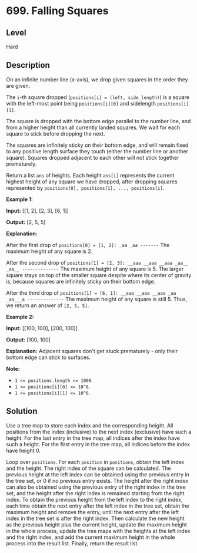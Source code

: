 # 699. Falling Squares
## Level
Hard

## Description
On an infinite number line (x-axis), we drop given squares in the order they are given.

The `i`-th square dropped (`positions[i] = (left, side_length)`) is a square with the left-most point being `positions[i][0]` and sidelength `positions[i][1]`.

The square is dropped with the bottom edge parallel to the number line, and from a higher height than all currently landed squares. We wait for each square to stick before dropping the next.

The squares are infinitely sticky on their bottom edge, and will remain fixed to any positive length surface they touch (either the number line or another square). Squares dropped adjacent to each other will not stick together prematurely.

Return a list `ans` of heights. Each height `ans[i]` represents the current highest height of any square we have dropped, after dropping squares represented by `positions[0], positions[1], ..., positions[i]`.

**Example 1:**

**Input:** [[1, 2], [2, 3], [6, 1]]

**Output:** [2, 5, 5]

**Explanation:**

After the first drop of `positions[0] = [1, 2]: _aa _aa -------` The maximum height of any square is 2.

After the second drop of `positions[1] = [2, 3]: __aaa __aaa __aaa _aa__ _aa__ --------------` The maximum height of any square is 5. The larger square stays on top of the smaller square despite where its center of gravity is, because squares are infinitely sticky on their bottom edge.

After the third drop of `positions[1] = [6, 1]: __aaa __aaa __aaa _aa _aa___a --------------` The maximum height of any square is still 5. Thus, we return an answer of `[2, 5, 5]`.

**Example 2:**

**Input:** [[100, 100], [200, 100]]

**Output:** [100, 100]

**Explanation:** Adjacent squares don't get stuck prematurely - only their bottom edge can stick to surfaces.

**Note:**

* `1 <= positions.length <= 1000`.
* `1 <= positions[i][0] <= 10^8`.
* `1 <= positions[i][1] <= 10^6`.

## Solution
Use a tree map to store each index and the corresponding height. All positions from the index (inclusive) to the next index (exclusive) have such a height. For the last entry in the tree map, all indices after the index have such a height. For the first entry in the tree map, all indices before the index have height 0.

Loop over `positions`. For each `position` in `positions`, obtain the left index and the height. The right index of the square can be calculated. The previous height at the left index can be obtained using the previous entry in the tree set, or 0 if no previous entry exists. The height after the right index can also be obtained using the previous entry of the right index in the tree set, and the height after the right index is remained starting from the right index. To obtain the previous height from the left index to the right index, each time obtain the next entry after the left index in the tree set, obtain the maximum height and remove the entry, until the next entry after the left index in the tree set is after the right index. Then calculate the new height as the previous height plus the current height, update the maximum height in the whole process, update the tree maps with the heights at the left index and the right index, and add the current maximum height in the whole process into the result list. Finally, return the result list.
